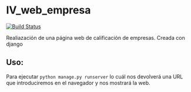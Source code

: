 # IV_web_empresa

[![Build Status](https://travis-ci.org/Miguelmoral/IV_web_empresa.svg?branch=master)](https://travis-ci.org/Miguelmoral/IV_web_empresa)

Realiazación de una página web de calificación de empresas. Creada con django

## Uso:

Para ejecutar `python manage.py runserver` lo cuál nos devolverá una URL que introduciremos en el navegador y nos mostrará la web.
